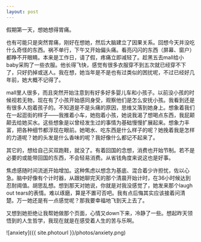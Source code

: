 ```yaml
---
layout: post
---
```


假期第一天，想她想得胃痛。

也有可能只是突然胃痛，刚好在想她，然后大脑建立了因果关系。回想今天并没吃什么奇怪的东西。祸不单行，下午又开始偏头痛。看亮闪闪的东西（屏幕、窗户）都睁不开眼睛。本来是工作日，请了假，疼痛立即减轻了。趁黑五去mall给小baby采购了一些衣服。他长得飞快，感觉有很多衣服穿不到五次就已经穿不下了，只好扔掉或送人。我在想，她当年是不是也有过类似的困扰呢，不过已经好几年前，她大概不记得了。

mall里人很多，而且突然开始注意到有好多好多婴儿车和小孩子。以前没小孩的时候视若无物，现在有了小孩开始感同身受，观察他们是怎么安抚小孩。我看到还是有很多人抱着孩子的。不知道是不是头痛的原因，思维又落到她身上。想象着我们在一起逛街的样子——我推着小车，她抱着小孩，她说我渴了想喝点东西，我屁颠颠去给她买水。这些想象是以曾经发生过的事情为基础慢慢扩展起来。想象力丰富，把各种细节都浮现在眼前。她喝水、吃东西是什么样子的呢？她挽着我是怎样的力道呢？她的头发是什么香味的呢？我好像什么都记不起来了。

其它的，想给自己买双跑鞋，就没了。有着回国的念想，消费也开始节制。若不是必要的或能带回国的东西，不会轻易消费。从省钱角度来说这也是好事。

焦虑感随时间流逝开始增加。这种焦虑以想念为基底、混合着少许担忧，佐以心急。脑中好像有个计时器，从跟她聊完天的那个清晨开始计时，在36小时候达到忍耐阈值。胡思乱想。想到那天对她说，你就是对我没感觉了，她发来那个laugh out tears的表情。难以琢磨，算是不置可否吧。我有点后悔其实应该接着问清楚。万一她还是有一点感觉呢？那我要幸福地飞到天上去了。

又想到她拒绝让我帮她做那个页面，心情又down下来，冷静了一些。想起昨天领悟到的人生哲学，我现在就是在感受着人生的苦与乐啊。

![anxiety]({{ site.photourl }}/photos/anxiety.png)